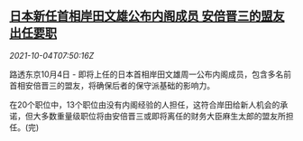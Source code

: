 <!--1633334463000-->
[日本新任首相岸田文雄公布内阁成员 安倍晋三的盟友出任要职](https://cn.reuters.com/article/japan-kishida-new-cabinet-abe-1004-idCNKBS2GU0M0)
------

<div><i>2021-10-04T07:50:16Z</i></div><p>路透东京10月4日 - 即将上任的日本首相岸田文雄周一公布内阁成员，包含多名前首相安倍晋三的盟友，将确保后者的保守派基础的影响力。</p><p>在20个职位中，13个职位由没有内阁经验的人担任，这符合岸田给新人机会的承诺，但大多数重量级职位将由安倍晋三或即将离任的财务大臣麻生太郎的盟友所担任。(完)</p>
